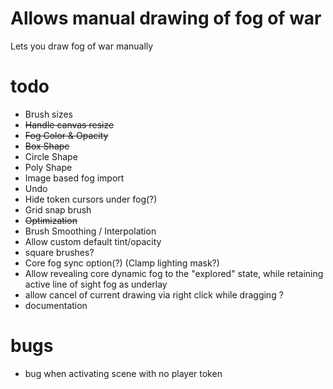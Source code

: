 # Allows manual drawing of fog of war
Lets you draw fog of war manually

# todo
- Brush sizes
- ~~Handle canvas resize~~
- ~~Fog Color & Opacity~~
- ~~Box Shape~~
- Circle Shape
- Poly Shape
- Image based fog import
- Undo
- Hide token cursors under fog(?)
- Grid snap brush
- ~~Optimization~~
- Brush Smoothing / Interpolation
- Allow custom default tint/opacity
- square brushes?
- Core fog sync option(?) (Clamp lighting mask?)
- Allow revealing core dynamic fog to the "explored" state, while retaining active line of sight fog as underlay
- allow cancel of current drawing via right click while dragging ?
- documentation

# bugs
- bug when activating scene with no player token